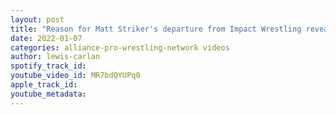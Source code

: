 ```yaml
---
layout: post
title: "Reason for Matt Striker's departure from Impact Wrestling revealed"
date: 2022-01-07
categories: alliance-pro-wrestling-network videos
author: lewis-carlan
spotify_track_id: 
youtube_video_id: MR7bdQYUPq0
apple_track_id: 
youtube_metadata: 
---
```

